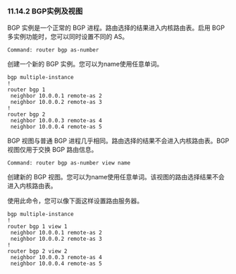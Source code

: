 ### 11.14.2 BGP实例及视图

BGP 实例是一个正常的 BGP 进程。路由选择的结果进入内核路由表。启用 BGP 多实例功能时，您可以同时设置不同的 AS。

```shell
Command: router bgp as-number
```

创建一个新的 BGP 实例。您可以为name使用任意单词。

```shell
bgp multiple-instance
!
router bgp 1
 neighbor 10.0.0.1 remote-as 2
 neighbor 10.0.0.2 remote-as 3
!
router bgp 2
 neighbor 10.0.0.3 remote-as 4
 neighbor 10.0.0.4 remote-as 5
```

BGP 视图与普通 BGP 进程几乎相同。路由选择的结果不会进入内核路由表。BGP 视图仅用于交换 BGP 路由信息。

```shell
Command: router bgp as-number view name
```

创建新的 BGP 视图。您可以为name使用任意单词。该视图的路由选择结果不会进入内核路由表。

使用此命令，您可以像下面这样设置路由服务器。

```shell
bgp multiple-instance
!
router bgp 1 view 1
 neighbor 10.0.0.1 remote-as 2
 neighbor 10.0.0.2 remote-as 3
!
router bgp 2 view 2
 neighbor 10.0.0.3 remote-as 4
 neighbor 10.0.0.4 remote-as 5
```

